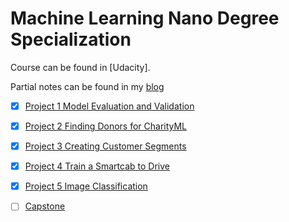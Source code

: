 # Machine Learning Nano Degree Specialization

Course can be found in [Udacity].

Partial notes can be found in my [blog](https://ssq.github.io/2017/02/06/Udacity%20MLND%20Notebook/)

- [x] [Project 1 Model Evaluation and Validation](https://github.com/SSQ/Udacity-MLND-P1-Model-Evaluation-and-Validation)

- [x] [Project 2 Finding Donors for CharityML](https://github.com/SSQ/Udacity-MLND-P2-Finding-Donors-for-CharityML)

- [x] [Project 3 Creating Customer Segments](https://github.com/SSQ/Udacity-MLND-P3-Creating-Customer-Segments)

- [x] [Project 4 Train a Smartcab to Drive](https://github.com/SSQ/Udacity-MLND-P4-Train-a-Smartcab-to-Drive)

- [x] [Project 5 Image Classification](https://github.com/SSQ/Udacity-MLND-P5-Image-Classification)

- [ ] [Capstone]()

